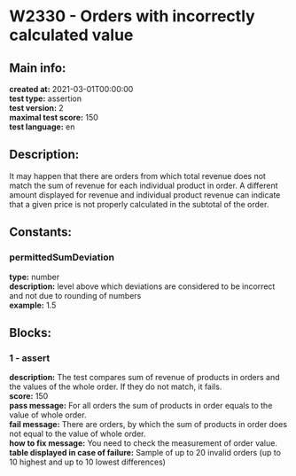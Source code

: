 # W2330 - Orders with incorrectly calculated value  
## Main info:  
**created at:** 2021-03-01T00:00:00  
**test type:** assertion  
**test version:** 2  
**maximal test score:** 150  
**test language:** en  
## Description:  
It may happen that there are orders from which total revenue does not match the sum of revenue for each individual product in order. A different amount displayed for revenue and individual product revenue can indicate that a given price is not properly calculated in the subtotal of the order.  
## Constants:  
### permittedSumDeviation
**type:** number  
**description:** level above which deviations are considered to be incorrect and not due to rounding of numbers  
**example:** 1.5  
## Blocks:  
### 1 - assert
**description:** The test compares sum of revenue of products in orders and the values of the whole order. If they do not match, it fails.  
**score:** 150  
**pass message:** For all orders the sum of products in order equals to the value of whole order.  
**fail message:** There are orders, by which the sum of products in order does not equal to the value of whole order.  
**how to fix message:** You need to check the measurement of order value.  
**table displayed in case of failure:** Sample of up to 20 invalid orders (up to 10 highest and up to 10 lowest differences)  
